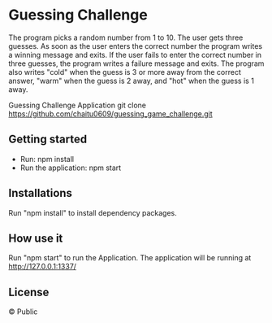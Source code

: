 # Guessing Challenge
The program picks a random number from 1 to 10. The user gets three guesses. As soon as the user enters the correct number the program writes a winning message and exits. If the user fails to enter the correct number in three guesses, the program writes a failure message and exits. The program also writes "cold" when the guess is 3 or more away from the correct answer, "warm" when the guess is 2 away, and "hot" when the guess is 1 away.

Guessing Challenge Application
git clone  https://github.com/chaitu0609/guessing_game_challenge.git

## Getting started

- Run: npm install
- Run the application: npm start

## Installations

Run "npm install" to install dependency packages.

## How use it
Run "npm start" to run the Application. The application will be running at http://127.0.0.1:1337/

## License

 © Public
